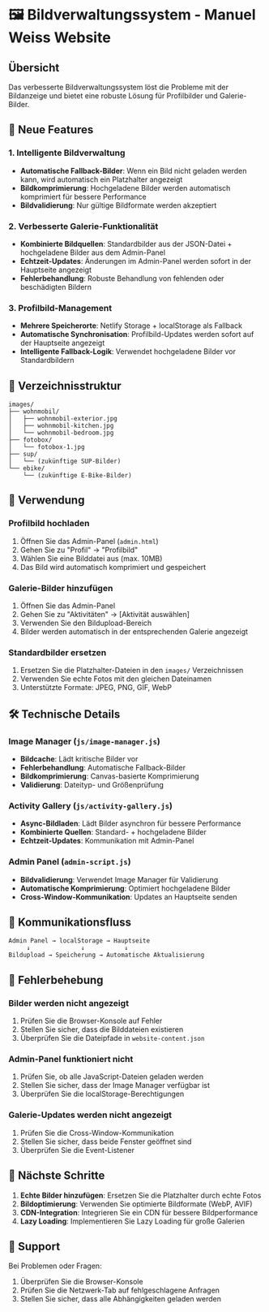 # 🖼️ Bildverwaltungssystem - Manuel Weiss Website

## Übersicht

Das verbesserte Bildverwaltungssystem löst die Probleme mit der Bildanzeige und bietet eine robuste Lösung für Profilbilder und Galerie-Bilder.

## 🚀 Neue Features

### 1. Intelligente Bildverwaltung
- **Automatische Fallback-Bilder**: Wenn ein Bild nicht geladen werden kann, wird automatisch ein Platzhalter angezeigt
- **Bildkomprimierung**: Hochgeladene Bilder werden automatisch komprimiert für bessere Performance
- **Bildvalidierung**: Nur gültige Bildformate werden akzeptiert

### 2. Verbesserte Galerie-Funktionalität
- **Kombinierte Bildquellen**: Standardbilder aus der JSON-Datei + hochgeladene Bilder aus dem Admin-Panel
- **Echtzeit-Updates**: Änderungen im Admin-Panel werden sofort in der Hauptseite angezeigt
- **Fehlerbehandlung**: Robuste Behandlung von fehlenden oder beschädigten Bildern

### 3. Profilbild-Management
- **Mehrere Speicherorte**: Netlify Storage + localStorage als Fallback
- **Automatische Synchronisation**: Profilbild-Updates werden sofort auf der Hauptseite angezeigt
- **Intelligente Fallback-Logik**: Verwendet hochgeladene Bilder vor Standardbildern

## 📁 Verzeichnisstruktur

```
images/
├── wohnmobil/
│   ├── wohnmobil-exterior.jpg
│   ├── wohnmobil-kitchen.jpg
│   └── wohnmobil-bedroom.jpg
├── fotobox/
│   └── fotobox-1.jpg
├── sup/
│   └── (zukünftige SUP-Bilder)
└── ebike/
    └── (zukünftige E-Bike-Bilder)
```

## 🔧 Verwendung

### Profilbild hochladen
1. Öffnen Sie das Admin-Panel (`admin.html`)
2. Gehen Sie zu "Profil" → "Profilbild"
3. Wählen Sie eine Bilddatei aus (max. 10MB)
4. Das Bild wird automatisch komprimiert und gespeichert

### Galerie-Bilder hinzufügen
1. Öffnen Sie das Admin-Panel
2. Gehen Sie zu "Aktivitäten" → [Aktivität auswählen]
3. Verwenden Sie den Bildupload-Bereich
4. Bilder werden automatisch in der entsprechenden Galerie angezeigt

### Standardbilder ersetzen
1. Ersetzen Sie die Platzhalter-Dateien in den `images/` Verzeichnissen
2. Verwenden Sie echte Fotos mit den gleichen Dateinamen
3. Unterstützte Formate: JPEG, PNG, GIF, WebP

## 🛠️ Technische Details

### Image Manager (`js/image-manager.js`)
- **Bildcache**: Lädt kritische Bilder vor
- **Fehlerbehandlung**: Automatische Fallback-Bilder
- **Bildkomprimierung**: Canvas-basierte Komprimierung
- **Validierung**: Dateityp- und Größenprüfung

### Activity Gallery (`js/activity-gallery.js`)
- **Async-Bildladen**: Lädt Bilder asynchron für bessere Performance
- **Kombinierte Quellen**: Standard- + hochgeladene Bilder
- **Echtzeit-Updates**: Kommunikation mit Admin-Panel

### Admin Panel (`admin-script.js`)
- **Bildvalidierung**: Verwendet Image Manager für Validierung
- **Automatische Komprimierung**: Optimiert hochgeladene Bilder
- **Cross-Window-Kommunikation**: Updates an Hauptseite senden

## 🔄 Kommunikationsfluss

```
Admin Panel → localStorage → Hauptseite
     ↓              ↓           ↓
Bildupload → Speicherung → Automatische Aktualisierung
```

## 🚨 Fehlerbehebung

### Bilder werden nicht angezeigt
1. Prüfen Sie die Browser-Konsole auf Fehler
2. Stellen Sie sicher, dass die Bilddateien existieren
3. Überprüfen Sie die Dateipfade in `website-content.json`

### Admin-Panel funktioniert nicht
1. Prüfen Sie, ob alle JavaScript-Dateien geladen werden
2. Stellen Sie sicher, dass der Image Manager verfügbar ist
3. Überprüfen Sie die localStorage-Berechtigungen

### Galerie-Updates werden nicht angezeigt
1. Prüfen Sie die Cross-Window-Kommunikation
2. Stellen Sie sicher, dass beide Fenster geöffnet sind
3. Überprüfen Sie die Event-Listener

## 📝 Nächste Schritte

1. **Echte Bilder hinzufügen**: Ersetzen Sie die Platzhalter durch echte Fotos
2. **Bildoptimierung**: Verwenden Sie optimierte Bildformate (WebP, AVIF)
3. **CDN-Integration**: Integrieren Sie ein CDN für bessere Bildperformance
4. **Lazy Loading**: Implementieren Sie Lazy Loading für große Galerien

## 🤝 Support

Bei Problemen oder Fragen:
1. Überprüfen Sie die Browser-Konsole
2. Prüfen Sie die Netzwerk-Tab auf fehlgeschlagene Anfragen
3. Stellen Sie sicher, dass alle Abhängigkeiten geladen werden
